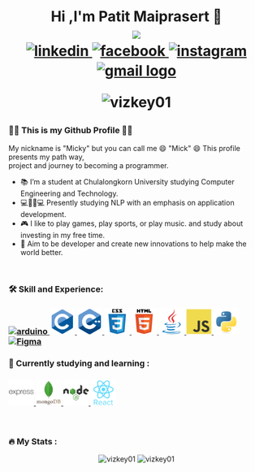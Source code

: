 <h1 align = "center" margin="0px">Hi ,I'm Patit Maiprasert 👋<br>
  <img src="https://user-images.githubusercontent.com/74038190/229223263-cf2e4b07-2615-4f87-9c38-e37600f8381a.gif" width="300">
<br>
<div align="center" padding="20px"><a href="https://linkedin.com/in/patit-maiprasert-266bb62a1" target="_blank">
  <img src=https://img.shields.io/badge/linkedin-%231E77B5.svg?&style=for-the-badge&logo=linkedin&logoColor=white alt=linkedin style="margin-bottom: 5px;">
  </a>
  <a href="https://fb.com/patit maiprasert" target="_blank">
  <img src=https://img.shields.io/badge/facebook-%232E87FB.svg?&style=for-the-badge&logo=facebook&logoColor=white alt=facebook style="margin-bottom: 5px;">
  </a>
  <a href="https://instagram.com/viz_key" target="_blank">
  <img src=https://img.shields.io/badge/instagram-%23000000.svg?&style=for-the-badge&logo=instagram&logoColor=white alt=instagram style="margin-bottom: 5px;">
  </a>
  <a href="micmin0101@gmal.com"><img src="https://camo.githubusercontent.com/21235764ee32f0e4cd4bc8c92a5b52d8d1cfb96217343d1df29c9e5f70c59c57/68747470733a2f2f696d672e736869656c64732e696f2f7374617469632f76313f6d6573736167653d476d61696c266c6f676f3d676d61696c266c6162656c3d26636f6c6f723d443134383336266c6f676f436f6c6f723d7768697465266c6162656c436f6c6f723d267374796c653d666f722d7468652d6261646765" height="27" alt="gmail logo" data-canonical-src="https://img.shields.io/static/v1?message=Gmail&amp;logo=gmail&amp;label=&amp;color=D14836&amp;logoColor=white&amp;labelColor=&amp;style=for-the-badge" >
  </a>
  
  <br>
</div>
  <p align="center"> <img src="https://komarev.com/ghpvc/?username=vizkey01&label=views&color=009dff&style=flat" alt="vizkey01" /> </p>
</h1>

### 👩‍💻 This is my Github Profile 👩‍💻 

<p>
My nickname is "Micky" but you can call me 😄 "Mick" 😄 This profile presents my path way, 
 <br> project and journey to becoming a programmer.<br>
  <ul>
    <li>📚 I’m a student at Chulalongkorn University studying Computer Engineering and Technology.</li>
    <li>💻👩‍💻💻 Presently studying NLP with an emphasis on application development.</li>
    <li>🎮 I like to play games, play sports, or play music. and study about investing in my free time. </li>
    <li>🚀 Aim to be developer and create new innovations to help make the world better. </li>
  </ul>
</p>
<br>



<h3 padding="100em">  🛠   Skill and Experience: <h3> </h3>
<h3 align="left" padding=20px dir="auto"> <a href="https://developer.android.com" target="_blank" rel="noreferrer"> <a href="https://www.arduino.cc/" target="_blank" rel="noreferrer"> <img src="https://cdn.worldvectorlogo.com/logos/arduino-1.svg" alt="arduino" width="50" height="50"/> </a> <a href="https://www.cprogramming.com/" target="_blank" rel="noreferrer"> <img src="https://raw.githubusercontent.com/devicons/devicon/master/icons/c/c-original.svg" alt="c" width="50" height="50"/> </a> <a href="https://www.w3schools.com/cpp/" target="_blank" rel="noreferrer"> <img src="https://raw.githubusercontent.com/devicons/devicon/master/icons/cplusplus/cplusplus-original.svg" alt="cplusplus" width="50" height="50"/> </a> <a href="https://www.w3schools.com/css/" target="_blank" rel="noreferrer"> <img src="https://raw.githubusercontent.com/devicons/devicon/master/icons/css3/css3-original-wordmark.svg" alt="css3" width="50" height="50"/> </a> <a href="https://www.w3.org/html/" target="_blank" rel="noreferrer"> <img src="https://raw.githubusercontent.com/devicons/devicon/master/icons/html5/html5-original-wordmark.svg" alt="html5" width="50" height="50"/> </a> <a href="https://www.java.com" target="_blank" rel="noreferrer"> <img src="https://raw.githubusercontent.com/devicons/devicon/master/icons/java/java-original.svg" alt="java" width="50" height="50"/> </a> <a href="https://developer.mozilla.org/en-US/docs/Web/JavaScript" target="_blank" rel="noreferrer"> <img src="https://raw.githubusercontent.com/devicons/devicon/master/icons/javascript/javascript-original.svg" alt="javascript" width="50" height="50"/> </a> <a href="https://www.mathworks.com/" target="_blank" rel="noreferrer"> <a href="https://www.python.org" target="_blank" rel="noreferrer"> <img src="https://raw.githubusercontent.com/devicons/devicon/master/icons/python/python-original.svg" alt="python" width="50" height="50"/> </a> <a href="https://www.figma.com/"><img src="https://raw.githubusercontent.com/danielcranney/readme-generator/main/public/icons/skills/figma-colored.svg" width="45" height="45" alt="Figma"></a> </h3></h3>

<h3> 🌱   Currently studying and learning :
  <h3> </h3>
<h3 align="left" padding=30px> <a href="https://expressjs.com" target="_blank" rel="noreferrer"> <img src="https://raw.githubusercontent.com/devicons/devicon/master/icons/express/express-original-wordmark.svg" alt="express" width="50" height="50"/> </a> <a href="https://www.figma.com/" target="_blank" rel="noreferrer"> <img src="https://raw.githubusercontent.com/devicons/devicon/master/icons/mongodb/mongodb-original-wordmark.svg" alt="mongodb" width="50" height="50"/> </a> <a href="https://nodejs.org" target="_blank" rel="noreferrer"> <img src="https://raw.githubusercontent.com/devicons/devicon/master/icons/nodejs/nodejs-original-wordmark.svg" alt="nodejs" width="50" height="50"/> </a> <a href="https://www.python.org" target="_blank" rel="noreferrer"> <img src="https://raw.githubusercontent.com/devicons/devicon/master/icons/react/react-original-wordmark.svg" alt="react" width="50" height="50"/> </a></h3>

<br>

<h3 >🔥   My Stats :</h3>
<div align="center"><img height="180em" src="https://github-readme-stats.vercel.app/api/top-langs?username=vizkey01&show_icons=true&theme=cobalt&title_color=00bfff&text_color=ffffff&locale=en&layout=compact" alt="vizkey01" />&nbsp;<img height="180em" src="https://github-readme-stats.vercel.app/api?username=vizkey01&show_icons=true&theme=cobalt&title_color=00bfff&text_color=ffffff&locale=en" alt="vizkey01" /></div>


